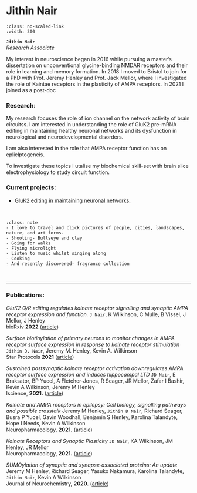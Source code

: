 # Jithin Nair

```{image} ../../img/members/jithin.jpg 
:class: no-scaled-link
:width: 300
```

**`Jithin Nair`**  
_Research Associate_  
[<i class="fa-brands fa-twitter fa-lg" style="color:#2a67cf"></i>](https://twitter.com/JithinDNair)
[<i class="fa-brands fa-linkedin-in fa-lg" style="color:#5a97d8"></i>](https://www.linkedin.com/in/jithin-d-nair-1bbaa5164/?originalSubdomain=uk)
[<i class="fa-brands fa-researchgate" style="color: #57dba8;"></i>](https://www.researchgate.net/profile/Jithin-Nair-2)
[<i class="fa-brands fa-orcid" style="color: #6eee5d;"></i>](https://orcid.org/0000-0002-7351-3179)
[<i class="fa-solid fa-building-columns" style="color: #d74242;"></i>](https://research-information.bris.ac.uk/en/persons/jithin-d-nair-2)
[<i class="fa-solid fa-envelope"></i>](mailto:jithin.nair@bristol.ac.uk)


My interest in neuroscience began in 2016 while pursuing a master’s dissertation on unconventional glycine-binding NMDAR 
receptors and their role in learning and memory formation. 
In 2018 I moved to Bristol to join for a PhD with Prof. Jeremy Henley and Prof. Jack Mellor, 
where I investigated the role of Kaintae receptors in the plasticity of AMPA receptors. 
In 2021 I joined as a post-doc 
 

### Research:
 
My research focuses the role of ion channel on the network activity of brain circuitss. I am interested in understanding
the role of GluK2 pre-mRNA editing in maintaining healthy neuronal networks and its dysfunction in neurological and neurodevelopmental disorders.

I am also interested in the role that AMPA receptor function has on eplielptogeneis.

To investigate these topics I utalise my biochemical skill-set with brain slice electrophysiology to study circuit function. 


### Current projects:

- [GluK2 editing in maintaining neuronal networks.](../../projects/kainate-editing)


&nbsp;


```{admonition} Outside of the lab
:class: note
- I love to travel and click pictures of people, cities, landscapes, nature, and art forms. 
- Shooting- Bullseye and clay
- Going for walks
- Flying microlight
- Listen to music whilst singing along
- Cooking
- And recently discovered- fragrance collection

``` 


&nbsp;

---


### Publications:

_GluK2 Q/R editing regulates kainate receptor signalling and synaptic AMPA receptor expression and function._
`J Nair`, K Wilkinson, C Mulle, B Vissel, J Mellor, J Henley  
bioRxiv	**2022** ([article](https://www.biorxiv.org/content/10.1101/2022.10.31.514576v1.abstract))

_Surface biotinylation of primary neurons to monitor changes in AMPA receptor surface expression in response to kainate receptor stimulation_
`Jithin D. Nair`, Jeremy M. Henley, Kevin A. Wilkinson  
Star Protocols **2021** ([article](https://www.sciencedirect.com/science/article/pii/S2666166721006985))

_Sustained postsynaptic kainate receptor activation downregulates AMPA receptor surface expression and induces hippocampal LTD_
`JD Nair`, E Braksator, BP Yucel, A Fletcher-Jones, R Seager, JR Mellor, Zafar I Bashir, Kevin A Wilkinson, Jeremy M Henley  
Iscience, **2021.** ([article](https://www.sciencedirect.com/science/article/pii/S2589004221009974))

_Kainate and AMPA receptors in epilepsy: Cell biology, signalling pathways and possible crosstalk_
Jeremy M Henley, `Jithin D Nair`, Richard Seager, Busra P Yucel, Gavin Woodhall, Benjamin S Henley, Karolina Talandyte, Hope I Needs, Kevin A Wilkinson  
Neuropharmacology, **2021.** ([article](https://www.sciencedirect.com/science/article/pii/S0028390821001234))

_Kainate Receptors and Synaptic Plasticity_
`JD Nair`, KA Wilkinson, JM Henley, JR Mellor  
Neuropharmacology, **2021.** ([article](https://www.sciencedirect.com/science/article/pii/S0028390821000940))

_SUMOylation of synaptic and synapse‐associated proteins: An update_
Jeremy M Henley, Richard Seager, Yasuko Nakamura, Karolina Talandyte, `Jithin Nair`, Kevin A Wilkinson  
Journal of Neurochemistry, **2020.** ([article](https://onlinelibrary.wiley.com/doi/full/10.1111/jnc.15103))
